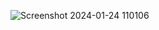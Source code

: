 ![Screenshot 2024-01-24 110106](https://github.com/sadhanamohite/signup-form.io/assets/153711566/a02f07fd-74a6-44a9-9598-61c3f1c86e9c)
